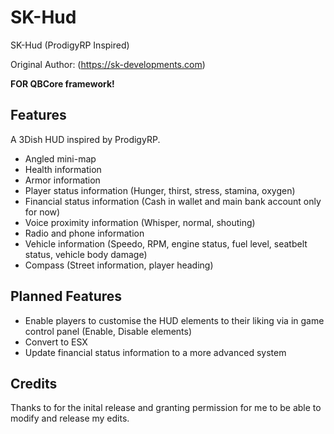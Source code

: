 # SK-Hud
SK-Hud (ProdigyRP Inspired)

Original Author: </SK> (https://sk-developments.com)

**FOR QBCore framework!**

## Features
A 3Dish HUD inspired by ProdigyRP.
 - Angled mini-map
 - Health information
 - Armor information
 - Player status information (Hunger, thirst, stress, stamina, oxygen)
 - Financial status information (Cash in wallet and main bank account only for now)
 - Voice proximity information (Whisper, normal, shouting)
 - Radio and phone information
 - Vehicle information (Speedo, RPM, engine status, fuel level, seatbelt status, vehicle body damage)
 - Compass (Street information, player heading)

## Planned Features
 - Enable players to customise the HUD elements to their liking via in game control panel (Enable, Disable elements)
 - Convert to ESX
 - Update financial status information to a more advanced system

## Credits
Thanks to </SK> for the inital release and granting permission for me to be able to modify and release my edits.